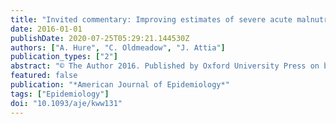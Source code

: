 ```yaml
---
title: "Invited commentary: Improving estimates of severe acute malnutrition requires more data"
date: 2016-01-01
publishDate: 2020-07-25T05:29:21.144530Z
authors: ["A. Hure", "C. Oldmeadow", "J. Attia"]
publication_types: ["2"]
abstract: "© The Author 2016. Published by Oxford University Press on behalf of the Johns Hopkins Bloomberg School of Public Health. All rights reserved. In this issue of the Journal, Isanaka et al. (Am J Epidemiol. 2016;184(12):861-869) set out to update an incidence correction factor used for estimating numbers of cases of severe acute malnutrition (SAM) in children aged 6-59 months. The total number of current SAM cases (prevalent cases) increases by the number of new (incident) cases and decreases as a result of recovery or death. Prevalence estimates are obtained from crosssectional surveys. Calculation of incidence typically requires longitudinal data, which evidently are rarely collected for SAM, and so a correction factor is applied instead. Isanaka et al. pool and meta-analyze data from longitudinal and community programs in 3 West African countries (Mali, Niger, and Burkina Faso), covering the period 2009-2012. Heterogeneity and the ongoing lack of data undermine the use of a single incidence correction factor for SAM estimates. Routine data collection is recommended as a way forward and aligns with recommendations of the World Health Organization. This commentary helps to outline a context for the use of such data and provide some perspective on the inadequacy of data, relative to the importance of the issue."
featured: false
publication: "*American Journal of Epidemiology*"
tags: ["Epidemiology"]
doi: "10.1093/aje/kww131"
---
```


